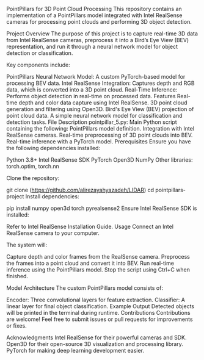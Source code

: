 PointPillars for 3D Point Cloud Processing
This repository contains an implementation of a PointPillars model integrated with Intel RealSense cameras for processing point clouds and performing 3D object detection.

Project Overview
The purpose of this project is to capture real-time 3D data from Intel RealSense cameras, preprocess it into a Bird’s Eye View (BEV) representation, and run it through a neural network model for object detection or classification.

Key components include:

PointPillars Neural Network Model: A custom PyTorch-based model for processing BEV data.
Intel RealSense Integration: Captures depth and RGB data, which is converted into a 3D point cloud.
Real-Time Inference: Performs object detection in real-time on processed data.
Features
Real-time depth and color data capture using Intel RealSense.
3D point cloud generation and filtering using Open3D.
Bird's Eye View (BEV) projection of point cloud data.
A simple neural network model for classification and detection tasks.
File Description
pointpillar_5.py: Main Python script containing the following:
PointPillars model definition.
Integration with Intel RealSense cameras.
Real-time preprocessing of 3D point clouds into BEV.
Real-time inference with a PyTorch model.
Prerequisites
Ensure you have the following dependencies installed:

Python 3.8+
Intel RealSense SDK
PyTorch
Open3D
NumPy
Other libraries: torch.optim, torch.nn

Clone the repository:




git clone (https://github.com/alirezayahyazadeh/LIDAR)
cd pointpillars-project
Install dependencies:

pip install numpy open3d torch pyrealsense2
Ensure Intel RealSense SDK is installed:

Refer to Intel RealSense Installation Guide.
Usage
Connect an Intel RealSense camera to your computer.

The system will:

Capture depth and color frames from the RealSense camera.
Preprocess the frames into a point cloud and convert it into BEV.
Run real-time inference using the PointPillars model.
Stop the script using Ctrl+C when finished.

Model Architecture
The custom PointPillars model consists of:

Encoder: Three convolutional layers for feature extraction.
Classifier: A linear layer for final object classification.
Example Output
Detected objects will be printed in the terminal during runtime.
Contributions
Contributions are welcome! Feel free to submit issues or pull requests for improvements or fixes.


Acknowledgments
Intel RealSense for their powerful cameras and SDK.
Open3D for their open-source 3D visualization and processing library.
PyTorch for making deep learning development easier.
